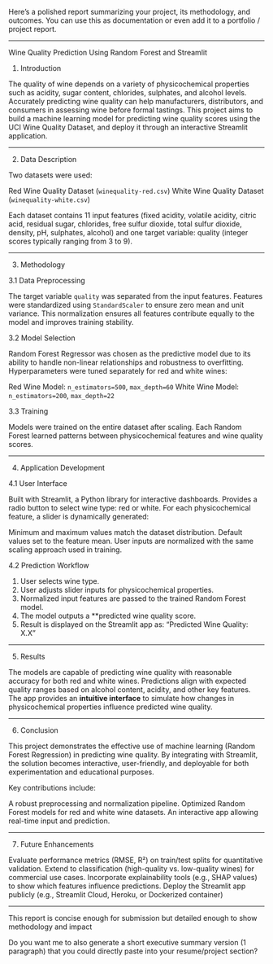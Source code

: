 Here’s a polished report summarizing your project, its methodology, and outcomes. You can use this as documentation or even add it to a portfolio / project report.

---

Wine Quality Prediction Using Random Forest and Streamlit

1. Introduction

The quality of wine depends on a variety of physicochemical properties such as acidity, sugar content, chlorides, sulphates, and alcohol levels. Accurately predicting wine quality can help manufacturers, distributors, and consumers in assessing wine before formal tastings.
This project aims to build a machine learning model for predicting wine quality scores using the UCI Wine Quality Dataset, and deploy it through an interactive Streamlit application.

---

2. Data Description

Two datasets were used:

Red Wine Quality Dataset (`winequality-red.csv`)
White Wine Quality Dataset (`winequality-white.csv`)

Each dataset contains 11 input features (fixed acidity, volatile acidity, citric acid, residual sugar, chlorides, free sulfur dioxide, total sulfur dioxide, density, pH, sulphates, alcohol) and one target variable: quality (integer scores typically ranging from 3 to 9).

---

3. Methodology

3.1 Data Preprocessing

The target variable `quality` was separated from the input features.
Features were standardized using `StandardScaler` to ensure zero mean and unit variance.
This normalization ensures all features contribute equally to the model and improves training stability.

3.2 Model Selection

Random Forest Regressor was chosen as the predictive model due to its ability to handle non-linear relationships and robustness to overfitting.
Hyperparameters were tuned separately for red and white wines:

Red Wine Model: `n_estimators=500`, `max_depth=60`
White Wine Model: `n_estimators=200`, `max_depth=22`

3.3 Training

Models were trained on the entire dataset after scaling.
Each Random Forest learned patterns between physicochemical features and wine quality scores.

---

4. Application Development

4.1 User Interface

Built with Streamlit, a Python library for interactive dashboards.
Provides a radio button to select wine type: red or white.
For each physicochemical feature, a slider is dynamically generated:

Minimum and maximum values match the dataset distribution.
 Default values set to the feature mean.
 User inputs are normalized with the same scaling approach used in training.

4.2 Prediction Workflow

1. User selects wine type.
2. User adjusts slider inputs for physicochemical properties.
3. Normalized input features are passed to the trained Random Forest model.
4. The model outputs a **predicted wine quality score.
5. Result is displayed on the Streamlit app as:
   “Predicted Wine Quality: X.X”

---

5. Results

The models are capable of predicting wine quality with reasonable accuracy for both red and white wines.
Predictions align with expected quality ranges based on alcohol content, acidity, and other key features.
The app provides an **intuitive interface** to simulate how changes in physicochemical properties influence predicted wine quality.

---

6. Conclusion

This project demonstrates the effective use of machine learning (Random Forest Regression) in predicting wine quality. By integrating with Streamlit, the solution becomes interactive, user-friendly, and deployable for both experimentation and educational purposes.

Key contributions include:

A robust preprocessing and normalization pipeline.
Optimized Random Forest models for red and white wine datasets.
An interactive app allowing real-time input and prediction.

---
7. Future Enhancements

Evaluate performance metrics (RMSE, R²) on train/test splits for quantitative validation.
Extend to classification (high-quality vs. low-quality wines) for commercial use cases.
Incorporate explainability tools (e.g., SHAP values) to show which features influence predictions.
Deploy the Streamlit app publicly (e.g., Streamlit Cloud, Heroku, or Dockerized container)

---

This report is concise enough for submission but detailed enough to show methodology and impact

Do you want me to also generate a short executive summary version (1 paragraph) that you could directly paste into your resume/project section?
